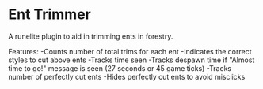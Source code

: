 # Ent Trimmer
A runelite plugin to aid in trimming ents in forestry.

Features:
-Counts number of total trims for each ent
-Indicates the correct styles to cut above ents
-Tracks time seen
-Tracks despawn time if "Almost time to go!" message is seen (27 seconds or 45 game ticks)
-Tracks number of perfectly cut ents
-Hides perfectly cut ents to avoid misclicks